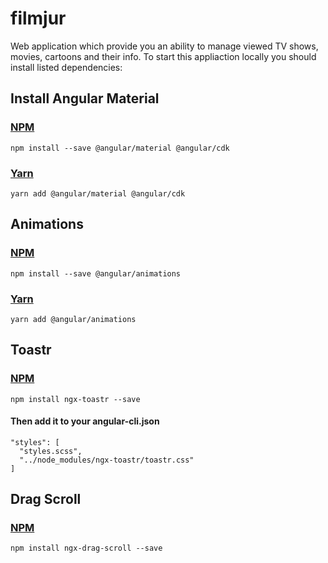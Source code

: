 # filmjur
Web application which provide you an ability to manage viewed TV shows, movies, cartoons and their info.
To start this appliaction locally you should install listed dependencies: 

## Install Angular Material
### [NPM](https://www.npmjs.com/get-npm)

```
npm install --save @angular/material @angular/cdk
```

### [Yarn](https://yarnpkg.com/en/docs/install)
```
yarn add @angular/material @angular/cdk
```
## Animations
### [NPM](https://www.npmjs.com/get-npm)

```
npm install --save @angular/animations
```

### [Yarn](https://yarnpkg.com/en/docs/install)
```
yarn add @angular/animations
```
## Toastr
### [NPM](https://www.npmjs.com/get-npm)

```
npm install ngx-toastr --save
```

#### Then add it to your angular-cli.json
```
"styles": [
  "styles.scss",
  "../node_modules/ngx-toastr/toastr.css"
]
```
## Drag Scroll
### [NPM](https://www.npmjs.com/get-npm)

```
npm install ngx-drag-scroll --save
```

